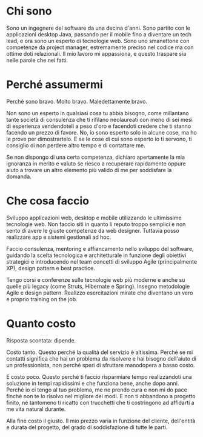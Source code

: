 # Chi sono

Sono un ingegnere del software da una decina d'anni. Sono partito con le
applicazioni desktop Java, passando per il mobile fino a diventare un tech lead,
e ora sono un esperto di tecnologie web. Sono uno smanettone con competenze da
project manager, estremamente preciso nel codice ma con ottime doti relazionali.
Il mio lavoro mi appassiona, e questo traspare sia nelle parole che nei fatti.

# Perché assumermi

Perché sono bravo. Molto bravo. Maledettamente bravo.

Non sono un esperto in qualsiasi cosa tu abbia bisogno, come millantano tante
società di consulenza che ti rifilano neolaureati con meno di sei mesi di
esperienza vendendoteli a peso d'oro e facendoti credere che ti stanno facendo
un prezzo di favore. No, io sono esperto solo in alcune cose, ma ho le prove per
dimostrartelo. E se le cose di cui sono esperto io ti servono, ti consiglio
di non perdere altro tempo e di contattare me.

Se non dispongo di una certa competenza, dichiaro apertamente la mia ignoranza
in merito e valuto se riesco a recuperare rapidamente oppure aiuto a trovare un
altro elemento più valido di me per soddisfare la domanda.

# Che cosa faccio

Sviluppo applicazioni web, desktop e mobile utilizzando le ultimissime
tecnologie web. Non faccio siti in quanto li reputo troppo semplici e non sento
di avere le giuste competenze da web designer. Tuttavia posso realizzare app
e sistemi gestionali ad hoc.

Faccio consulenza, mentoring e affiancamento nello sviluppo del software,
guidando la scelta tecnologica e architetturale in funzione degli obiettivi
strategici e introducendo nel team concetti di sviluppo Agile (principalmente
XP), design pattern e best practice.

Tengo corsi e conferenze sulle tecnologie web più moderne e anche su quelle più
legacy (come Struts, Hibernate e Spring). Insegno metodologie Agile e design
pattern. Realizzo esercitazioni mirate che diventano un vero e proprio training
on the job.

# Quanto costo

Risposta scontata: dipende.

Costo tanto. Questo perché la qualità del servizio è altissima. Perché se
mi contatti significa che hai un problema da risolvere e hai bisogno dell'aiuto
di un professionista, non perché speri di sfruttare manodopera a basso costo.

E costo poco. Questo perché ti faccio risparmiare tempo realizzandoti una
soluzione in tempi rapidissimi e che funziona bene, anche dopo anni. Perché io
ci tengo al tuo problema, me ne prendo cura e non mi do pace finché non te lo
risolvo nel migliore dei modi. E non ti abbandono a progetto finito, né
tantomeno ti ricatto con trucchetti che ti costringono ad affidarti a me vita
natural durante.

Alla fine costo il giusto. Il mio prezzo varia in funzione del cliente,
dell'entità e durata del progetto, del grado di soddisfazione di tutte le parti.
